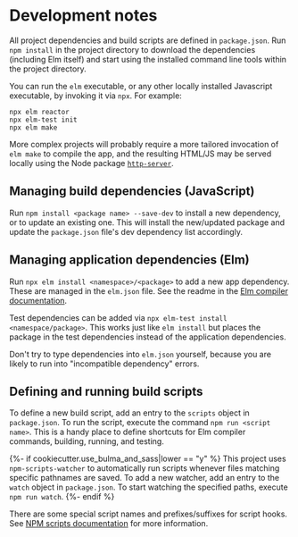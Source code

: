 # Development notes

All project dependencies and build scripts are defined in `package.json`. Run
`npm install` in the project directory to download the dependencies (including
Elm itself) and start using the installed command line tools within the project
directory.

You can run the `elm` executable, or any other locally installed Javascript
executable, by invoking it via `npx`. For example:

    npx elm reactor
    npx elm-test init
    npx elm make

More complex projects will probably require a more tailored invocation of
`elm make` to compile the app, and the resulting HTML/JS may be served locally
using the Node package [`http-server`](1).

## Managing build dependencies (JavaScript)

Run `npm install <package name> --save-dev` to install a new dependency, or to
update an existing one. This will install the new/updated package and update
the `package.json` file's dev dependency list accordingly.

## Managing application dependencies (Elm)

Run `npx elm install <namespace>/<package>` to add a new app dependency.
These are managed in the `elm.json` file. See the readme in the
[Elm compiler documentation](2).

Test dependencies can be added via `npx elm-test install <namespace/package>`.
This works just like `elm install` but places the package in the test dependencies
instead of the application dependencies.

Don't try to type dependencies into `elm.json` yourself, because you are likely to
run into "incompatible dependency" errors.

## Defining and running build scripts

To define a new build script, add an entry to the `scripts` object in
`package.json`. To run the script, execute the command `npm run <script name>`.
This is a handy place to define shortcuts for Elm compiler commands, building,
running, and testing.

{%- if cookiecutter.use_bulma_and_sass|lower == "y" %}
This project uses `npm-scripts-watcher` to automatically run scripts whenever
files matching specific pathnames are saved. To add a new watcher, add an entry
to the `watch` object in `package.json`. To start watching the specified paths,
execute `npm run watch`.
{%- endif %}

There are some special script names and prefixes/suffixes for script hooks. See
[NPM scripts documentation](3) for more
information.

[1]: (https://github.com/indexzero/http-server)
[2]: (https://github.com/elm/compiler/blob/master/docs/elm.json/application.md)
[3]: (https://docs.npmjs.com/misc/scripts)